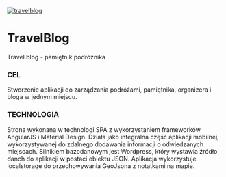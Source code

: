 [![travelblog](http://klaudiusz.eu/wordpress/wp-content/themes/twentysixteen/images/travelblog.svg)](https://klaudiusz.eu/travelblog)

# TravelBlog
Travel blog - pamiętnik podróżnika

### CEL

Stworzenie aplikacji do zarządzania podróżami, pamiętnika, organizera i bloga w jednym miejscu.

### TECHNOLOGIA

Strona wykonana w technologi SPA z wykorzystaniem frameworków AngularJS i Material Design. 
Działa jako integralna część aplikacji mobilnej, wykorzystywanej do zdalnego dodawania informacji o odwiedzanych miejscach.
Silnikiem bazodanowym jest Wordpress, który wystawia źródło danch do aplikacji w postaci obiektu JSON. 
Aplikacja wykorzystuje localstorage do przechowywania GeoJsona z notatkami na mapie.
